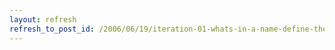 ```yaml
---
layout: refresh
refresh_to_post_id: /2006/06/19/iteration-01-whats-in-a-name-define-the-framework
---
```

